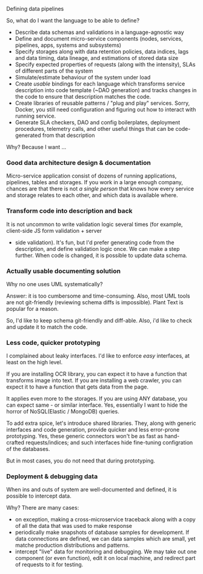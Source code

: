 Defining data pipelines

So, what do I want the language to be able to define? 
- Describe data schemas and validations in a language-agnostic way 
- Define and document micro-service components (nodes, services, pipelines, apps, systems and subsystems)
- Specify storages along with data retention policies, data indices, lags and data timing, data lineage,
and estimations of stored data size 
- Specify expected properties of requests (along with the intensity), SLAs of different parts of the system
- Simulate/estimate behaviour of the system under load
- Create _usable_ bindings for each language which transforms service description into code template (~DAO generation)
and tracks changes in the code to ensure that description matches the code.
- Create libraries of reusable patterns / "plug and play" services. Sorry, Docker, you still need configuration and 
figuring out how to interact with running service. 
- Generate SLA checkers, DAO and config boilerplates, deployment procedures, telemetry calls, and other useful things 
that can be code-generated from that description  

Why? Because I want ...

### Good data architecture design & documentation

Micro-service application consist of dozens of running applications, pipelines, tables and storages.
If you work in a large enough company, chances are that there is not _a single person_ that knows how 
every service and storage relates to each other, and which data is available where.

### Transform code into description and back

It is not uncommon to write validation logic several times (for example, client-side JS form validation + server
- side validation). It's fun, but I'd prefer generating code from the description, and define validation
logic once. We can make a step further. When code is changed, it is possible to update data schema.

### Actually usable documenting solution

Why no one uses UML systematically? 

Answer: it is too cumbersome and time-consuming. Also, most UML tools are not git-friendly (reviewing schema diffs is
impossible). Plant Text is popular for a reason.

So, I'd like to keep schema git-friendly and diff-able. Also, i'd like to check and update it to match the code.

### Less code, quicker prototyping

I complained about leaky interfaces. I'd like to enforce _easy_ interfaces, at least on the high level.

If you are installing OCR library, you can expect it to have a function that transforms image into text.
If you are installing a web crawler, you can expect it to have a function that gets data from the page.

It applies even more to the storages. If you are using ANY database, you can expect same - or similar interface.
Yes, essentially I want to hide the horror of NoSQL(Elastic / MongoDB) queries.  

To add extra spice, let's introduce shared libraries. They, along with generic interfaces and code generation,
provide quicker and less error-prone prototyping. Yes, these generic connectors won't be as fast as hand-crafted
requests/indices; and such interfaces hide fine-tuning configration of the databases.

But in most cases, you do not need that during prototyping.

### Deployment & debugging data 

When ins and outs of system are well-documented and defined, it is possible to intercept data.

Why? There are many cases:
- on exception, making a cross-microservice traceback along with a copy of all the data that was used to make response
- periodically make snapshots of database samples for development. If data connections are defined, we can
data samples which are small, yet matche production distributions and patterns. 
- intercept "live" data for monitoring and debugging. We may take out one component (or even function), edit it on
local machine, and redirect part of requests to it for testing.